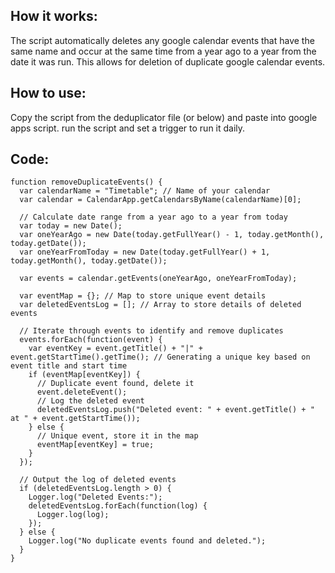 ## How it works:
The script automatically deletes any google calendar events that have the same name and occur at the same time from a year ago to a year from the date it was run.
This allows for deletion of duplicate google calendar events.

## How to use:
Copy the script from the deduplicator file (or below) and paste into google apps script.
run the script and set a trigger to run it daily.

## Code:

```
function removeDuplicateEvents() {
  var calendarName = "Timetable"; // Name of your calendar
  var calendar = CalendarApp.getCalendarsByName(calendarName)[0];

  // Calculate date range from a year ago to a year from today
  var today = new Date();
  var oneYearAgo = new Date(today.getFullYear() - 1, today.getMonth(), today.getDate());
  var oneYearFromToday = new Date(today.getFullYear() + 1, today.getMonth(), today.getDate());
  
  var events = calendar.getEvents(oneYearAgo, oneYearFromToday);

  var eventMap = {}; // Map to store unique event details
  var deletedEventsLog = []; // Array to store details of deleted events

  // Iterate through events to identify and remove duplicates
  events.forEach(function(event) {
    var eventKey = event.getTitle() + "|" + event.getStartTime().getTime(); // Generating a unique key based on event title and start time
    if (eventMap[eventKey]) {
      // Duplicate event found, delete it
      event.deleteEvent();
      // Log the deleted event
      deletedEventsLog.push("Deleted event: " + event.getTitle() + " at " + event.getStartTime());
    } else {
      // Unique event, store it in the map
      eventMap[eventKey] = true;
    }
  });

  // Output the log of deleted events
  if (deletedEventsLog.length > 0) {
    Logger.log("Deleted Events:");
    deletedEventsLog.forEach(function(log) {
      Logger.log(log);
    });
  } else {
    Logger.log("No duplicate events found and deleted.");
  }
}
```
